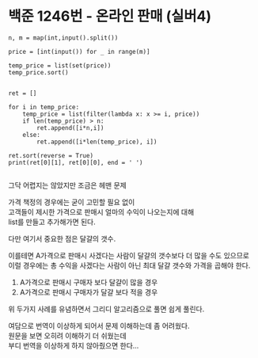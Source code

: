 # 백준 1246번 - 온라인 판매 (실버4)

```
n, m = map(int,input().split())

price = [int(input()) for _ in range(m)]

temp_price = list(set(price))
temp_price.sort()


ret = []

for i in temp_price:
    temp_price = list(filter(lambda x: x >= i, price))
    if len(temp_price) > n:
        ret.append([i*n,i])
    else:
        ret.append([i*len(temp_price), i])

ret.sort(reverse = True)
print(ret[0][1], ret[0][0], end = ' ')


```

그닥 어렵지는 않았지만 조금은 헤맨 문제

가격 책정의 경우에는 굳이 고민할 필요 없이  
고객들이 제시한 가격으로 판매시 얼마의 수익이 나오는지에 대해  
list를 만들고 추가해가면 된다.

다만 여기서 중요한 점은 달걀의 갯수.  

이를테면 A가격으로 판매시 사겠다는 사람이 달걀의 갯수보다 더 많을 수도 있으므로  
이럴 경우에는 총 수익을 사겠다는 사람이 아닌 최대 달걀 갯수와 가격을 곱해야 한다.

1. A가격으로 판매시 구매자 보다 달걀이 많을 경우
2. A가격으로 판매시 구매자가 달걀 보다 적을 경우 

위 두가지 사례를 유념하면서 그리디 알고리즘으로 풀면 쉽게 풀린다.


여담으로 번역이 이상하게 되어서 문제 이해하는데 좀 어려웠다.  
원문을 보면 오히려 이해하기 더 쉬웠는데  
부디 번역을 이상하게 하지 않아줬으면 한다...
